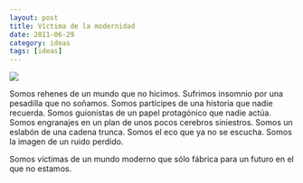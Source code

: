 ```yaml
---
layout: post
title: Víctima de la modernidad
date: 2011-06-29
category: ideas
tags: [ideas]
---
```


<img class="img-responsive" src="nofaceviciousman.png" />

Somos rehenes de un mundo que no hicimos. Sufrimos insomnio por una
pesadilla que no soñamos. Somos partícipes de una historia que nadie
recuerda. Somos guionistas de un papel protagónico que nadie
actúa. Somos engranajes en un plan de unos pocos cerebros
siniestros. Somos un eslabón de una cadena trunca. Somos el eco que ya
no se escucha. Somos la imagen de un ruido perdido.

Somos víctimas de un mundo moderno que sólo fábrica para un futuro en
el que no estamos.
